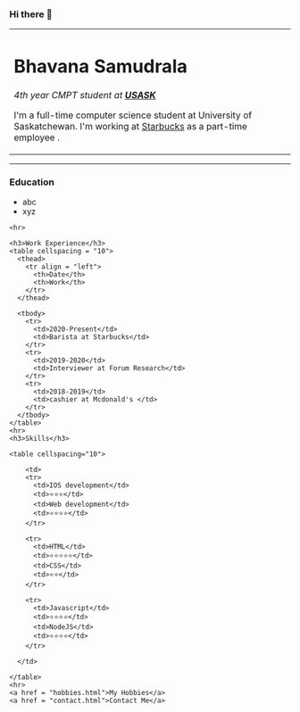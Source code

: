 ### Hi there 👋

<!--
**BhavanaSamudrala/BhavanaSamudrala** is a ✨ _special_ ✨ repository because its `README.md` (this file) appears on your GitHub profile.

Here are some ideas to get you started:

- 🔭 I’m currently working on ...
- 🌱 I’m currently learning ...
- 👯 I’m looking to collaborate on ...
- 🤔 I’m looking for help with ...
- 💬 Ask me about ...
- 📫 How to reach me: ...
- 😄 Pronouns: ...
- ⚡ Fun fact: ...
-->
<!DOCTYPE html>
<html lang="en" dir="ltr">
  <head>
    <meta charset="utf-8">
    <title> Bhavana's Personal Site</title>
    <link rel="stylesheet" href="css/styles.css">
  </head>

  <body>
    <table cellspacing = "20">
      <tr>
        <td>
          <h1>Bhavana Samudrala</h1>
        <p>
          <em>4th year CMPT student at <strong><a href="https://www.usask.ca">USASK</a> </strong></em>
        </p>
        <p>
          I'm a full-time computer science student at University of Saskatchewan. I'm working at
          <a href="https://www.starbucks.ca/?gclid=CjwKCAjwrqqSBhBbEiwAlQeqGu1kAnaLTJRqX-6UhNoAp_nK-dGWdvbqZ1s31757vLgl_hVPdWeIshoC4GEQAvD_BwE">Starbucks</a>
           as a part-time employee </a>.
        </p>
      </td>
      </tr>
    </table>
    <hr>
    <h3><strong>Education </strong></h3>
    <ul>
      <li> abc</li>
      <li> xyz</li>
    </ul>

    <hr>

    <h3>Work Experience</h3>
    <table cellspacing = "10">
      <thead>
        <tr align = "left">
          <th>Date</th>
          <th>Work</th>
        </tr>
      </thead>

      <tbody>
        <tr>
          <td>2020-Present</td>
          <td>Barista at Starbucks</td>
        </tr>
        <tr>
          <td>2019-2020</td>
          <td>Interviewer at Forum Research</td>
        </tr>
        <tr>
          <td>2018-2019</td>
          <td>cashier at Mcdonald's </td>
        </tr>
      </tbody>
    </table>
    <hr>
    <h3>Skills</h3>

    <table cellspacing="10">

        <td>
        <tr>
          <td>IOS development</td>
          <td>⭐⭐⭐</td>
          <td>Web development</td>
          <td>⭐⭐⭐⭐</td>
        </tr>

        <tr>
          <td>HTML</td>
          <td>⭐⭐⭐⭐⭐</td>
          <td>CSS</td>
          <td>⭐⭐</td>
        </tr>

        <tr>
          <td>Javascript</td>
          <td>⭐⭐⭐⭐</td>
          <td>NodeJS</td>
          <td>⭐⭐⭐⭐</td>
        </tr>

      </td>

    </table>
    <hr>
    <a href = "hobbies.html">My Hobbies</a>
    <a href = "contact.html">Contact Me</a>
  </body>
</html>
